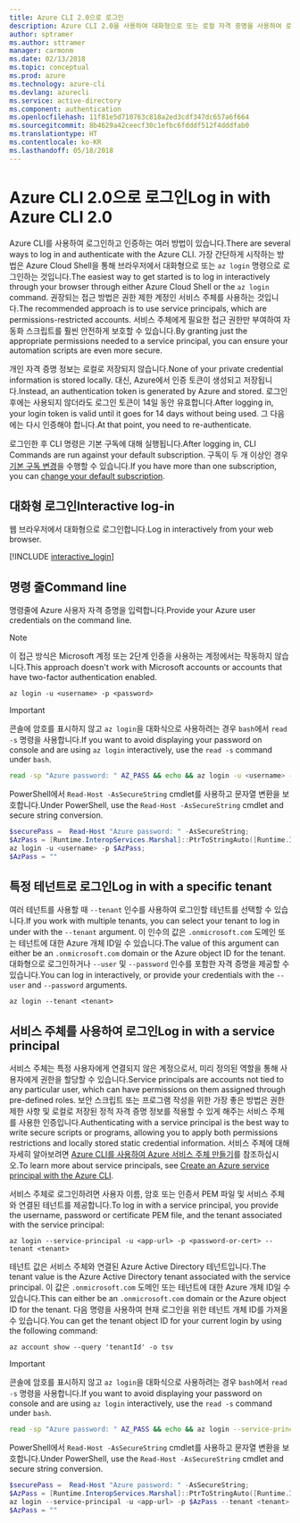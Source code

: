 ```yaml
---
title: Azure CLI 2.0으로 로그인
description: Azure CLI 2.0을 사용하여 대화형으로 또는 로컬 자격 증명을 사용하여 로그인
author: sptramer
ms.author: sttramer
manager: carmonm
ms.date: 02/13/2018
ms.topic: conceptual
ms.prod: azure
ms.technology: azure-cli
ms.devlang: azurecli
ms.service: active-directory
ms.component: authentication
ms.openlocfilehash: 11f81e5d710763c818a2ed3cdf347dc657a6f664
ms.sourcegitcommit: 8b4629a42ceecf30c1efbc6fdddf512f4dddfab0
ms.translationtype: HT
ms.contentlocale: ko-KR
ms.lasthandoff: 05/18/2018
---
```

# <a name="log-in-with-azure-cli-20"></a><span data-ttu-id="6df00-103">Azure CLI 2.0으로 로그인</span><span class="sxs-lookup"><span data-stu-id="6df00-103">Log in with Azure CLI 2.0</span></span>

<span data-ttu-id="6df00-104">Azure CLI를 사용하여 로그인하고 인증하는 여러 방법이 있습니다.</span><span class="sxs-lookup"><span data-stu-id="6df00-104">There are several ways to log in and authenticate with the Azure CLI.</span></span> <span data-ttu-id="6df00-105">가장 간단하게 시작하는 방법은 Azure Cloud Shell을 통해 브라우저에서 대화형으로 또는 `az login` 명령으로 로그인하는 것입니다.</span><span class="sxs-lookup"><span data-stu-id="6df00-105">The easiest way to get started is to log in interactively through your browser through either Azure Cloud Shell or the `az login` command.</span></span>
<span data-ttu-id="6df00-106">권장되는 접근 방법은 권한 제한 계정인 서비스 주체를 사용하는 것입니다.</span><span class="sxs-lookup"><span data-stu-id="6df00-106">The recommended approach is to use service principals, which are permissions-restricted accounts.</span></span> <span data-ttu-id="6df00-107">서비스 주체에게 필요한 접근 권한만 부여하여 자동화 스크립트를 훨씬 안전하게 보호할 수 있습니다.</span><span class="sxs-lookup"><span data-stu-id="6df00-107">By granting just the appropriate permissions needed to a service principal, you can ensure your automation scripts are even more secure.</span></span>

<span data-ttu-id="6df00-108">개인 자격 증명 정보는 로컬로 저장되지 않습니다.</span><span class="sxs-lookup"><span data-stu-id="6df00-108">None of your private credential information is stored locally.</span></span> <span data-ttu-id="6df00-109">대신, Azure에서 인증 토큰이 생성되고 저장됩니다.</span><span class="sxs-lookup"><span data-stu-id="6df00-109">Instead, an authentication token is generated by Azure and stored.</span></span> <span data-ttu-id="6df00-110">로그인 후에는 사용되지 않더라도 로그인 토큰이 14일 동안 유효합니다.</span><span class="sxs-lookup"><span data-stu-id="6df00-110">After logging in, your login token is valid until it goes for 14 days without being used.</span></span> <span data-ttu-id="6df00-111">그 다음에는 다시 인증해야 합니다.</span><span class="sxs-lookup"><span data-stu-id="6df00-111">At that point, you need to re-authenticate.</span></span>

<span data-ttu-id="6df00-112">로그인한 후 CLI 명령은 기본 구독에 대해 실행됩니다.</span><span class="sxs-lookup"><span data-stu-id="6df00-112">After logging in, CLI Commands are run against your default subscription.</span></span> <span data-ttu-id="6df00-113">구독이 두 개 이상인 경우 [기본 구독 변경](manage-azure-subscriptions-azure-cli.md)을 수행할 수 있습니다.</span><span class="sxs-lookup"><span data-stu-id="6df00-113">If you have more than one subscription, you can [change your default subscription](manage-azure-subscriptions-azure-cli.md).</span></span>

## <a name="interactive-log-in"></a><span data-ttu-id="6df00-114">대화형 로그인</span><span class="sxs-lookup"><span data-stu-id="6df00-114">Interactive log-in</span></span>

<span data-ttu-id="6df00-115">웹 브라우저에서 대화형으로 로그인합니다.</span><span class="sxs-lookup"><span data-stu-id="6df00-115">Log in interactively from your web browser.</span></span>

[!INCLUDE [interactive_login](includes/interactive-login.md)]

## <a name="command-line"></a><span data-ttu-id="6df00-116">명령 줄</span><span class="sxs-lookup"><span data-stu-id="6df00-116">Command line</span></span>

<span data-ttu-id="6df00-117">명령줄에 Azure 사용자 자격 증명을 입력합니다.</span><span class="sxs-lookup"><span data-stu-id="6df00-117">Provide your Azure user credentials on the command line.</span></span>

> [!Note]
> <span data-ttu-id="6df00-118">이 접근 방식은 Microsoft 계정 또는 2단계 인증을 사용하는 계정에서는 작동하지 않습니다.</span><span class="sxs-lookup"><span data-stu-id="6df00-118">This approach doesn't work with Microsoft accounts or accounts that have two-factor authentication enabled.</span></span>

```azurecli
az login -u <username> -p <password>
```

> [!IMPORTANT]
> <span data-ttu-id="6df00-119">콘솔에 암호를 표시하지 않고 `az login`을 대화식으로 사용하려는 경우 `bash`에서 `read -s` 명령을 사용합니다.</span><span class="sxs-lookup"><span data-stu-id="6df00-119">If you want to avoid displaying your password on console and are using `az login` interactively, use the `read -s` command under `bash`.</span></span>
> 
> ```bash
> read -sp "Azure password: " AZ_PASS && echo && az login -u <username> -p $AZ_PASS
> ```
>
> <span data-ttu-id="6df00-120">PowerShell에서 `Read-Host -AsSecureString` cmdlet를 사용하고 문자열 변환을 보호합니다.</span><span class="sxs-lookup"><span data-stu-id="6df00-120">Under PowerShell, use the `Read-Host -AsSecureString` cmdlet and secure string conversion.</span></span>
> 
> ```powershell
> $securePass =  Read-Host "Azure password: " -AsSecureString;
> $AzPass = [Runtime.InteropServices.Marshal]::PtrToStringAuto([Runtime.InteropServices.Marshal]::SecureStringToBSTR($securePass));
> az login -u <username> -p $AzPass;
> $AzPass = ""
> ```

## <a name="log-in-with-a-specific-tenant"></a><span data-ttu-id="6df00-121">특정 테넌트로 로그인</span><span class="sxs-lookup"><span data-stu-id="6df00-121">Log in with a specific tenant</span></span>

<span data-ttu-id="6df00-122">여러 테넌트를 사용할 때 `--tenant` 인수를 사용하여 로그인할 테넌트를 선택할 수 있습니다.</span><span class="sxs-lookup"><span data-stu-id="6df00-122">If you work with multiple tenants, you can select your tenant to log in under with the `--tenant` argument.</span></span> <span data-ttu-id="6df00-123">이 인수의 값은 `.onmicrosoft.com` 도메인 또는 테넌트에 대한 Azure 개체 ID일 수 있습니다.</span><span class="sxs-lookup"><span data-stu-id="6df00-123">The value of this argument can either be an `.onmicrosoft.com` domain or the Azure object ID for the tenant.</span></span> <span data-ttu-id="6df00-124">대화형으로 로그인하거나 `--user` 및 `--password` 인수를 포함한 자격 증명을 제공할 수 있습니다.</span><span class="sxs-lookup"><span data-stu-id="6df00-124">You can log in interactively, or provide your credentials with the `--user` and `--password` arguments.</span></span> 

```azurecli
az login --tenant <tenant>
```

## <a name="log-in-with-a-service-principal"></a><span data-ttu-id="6df00-125">서비스 주체를 사용하여 로그인</span><span class="sxs-lookup"><span data-stu-id="6df00-125">Log in with a service principal</span></span>

<span data-ttu-id="6df00-126">서비스 주체는 특정 사용자에게 연결되지 않은 계정으로서, 미리 정의된 역할을 통해 사용자에게 권한을 할당할 수 있습니다.</span><span class="sxs-lookup"><span data-stu-id="6df00-126">Service principals are accounts not tied to any particular user, which can have permissions on them assigned through pre-defined roles.</span></span> <span data-ttu-id="6df00-127">보안 스크립트 또는 프로그램 작성을 위한 가장 좋은 방법은 권한 제한 사항 및 로컬로 저장된 정적 자격 증명 정보를 적용할 수 있게 해주는 서비스 주체를 사용한 인증입니다.</span><span class="sxs-lookup"><span data-stu-id="6df00-127">Authenticating with a service principal is the best way to write secure scripts or programs, allowing you to apply both permissions restrictions and locally stored static credential information.</span></span> <span data-ttu-id="6df00-128">서비스 주체에 대해 자세히 알아보려면 [Azure CLI를 사용하여 Azure 서비스 주체 만들기](create-an-azure-service-principal-azure-cli.md)를 참조하십시오.</span><span class="sxs-lookup"><span data-stu-id="6df00-128">To learn more about service principals, see [Create an Azure service principal with the Azure CLI](create-an-azure-service-principal-azure-cli.md).</span></span>

<span data-ttu-id="6df00-129">서비스 주체로 로그인하려면 사용자 이름, 암호 또는 인증서 PEM 파일 및 서비스 주체와 연결된 테넌트를 제공합니다.</span><span class="sxs-lookup"><span data-stu-id="6df00-129">To log in with a service principal, you provide the username, password or certificate PEM file, and the tenant associated with the service principal:</span></span>

```azurecli
az login --service-principal -u <app-url> -p <password-or-cert> --tenant <tenant>
```

<span data-ttu-id="6df00-130">테넌트 값은 서비스 주체와 연결된 Azure Active Directory 테넌트입니다.</span><span class="sxs-lookup"><span data-stu-id="6df00-130">The tenant value is the Azure Active Directory tenant associated with the service principal.</span></span> <span data-ttu-id="6df00-131">이 값은 `.onmicrosoft.com` 도메인 또는 테넌트에 대한 Azure 개체 ID일 수 있습니다.</span><span class="sxs-lookup"><span data-stu-id="6df00-131">This can either be an `.onmicrosoft.com` domain or the Azure object ID for the tenant.</span></span>
<span data-ttu-id="6df00-132">다음 명령을 사용하여 현재 로그인을 위한 테넌트 개체 ID를 가져올 수 있습니다.</span><span class="sxs-lookup"><span data-stu-id="6df00-132">You can get the tenant object ID for your current login by using the following command:</span></span>

```azurecli-interactive
az account show --query 'tenantId' -o tsv
```

> [!IMPORTANT]
> <span data-ttu-id="6df00-133">콘솔에 암호를 표시하지 않고 `az login`을 대화식으로 사용하려는 경우 `bash`에서 `read -s` 명령을 사용합니다.</span><span class="sxs-lookup"><span data-stu-id="6df00-133">If you want to avoid displaying your password on console and are using `az login` interactively, use the `read -s` command under `bash`.</span></span>
> 
> ```bash
> read -sp "Azure password: " AZ_PASS && echo && az login --service-principal -u <app-url> -p $AZ_PASS --tenant <tenant>
> ```
>
> <span data-ttu-id="6df00-134">PowerShell에서 `Read-Host -AsSecureString` cmdlet를 사용하고 문자열 변환을 보호합니다.</span><span class="sxs-lookup"><span data-stu-id="6df00-134">Under PowerShell, use the `Read-Host -AsSecureString` cmdlet and secure string conversion.</span></span>
> 
> ```powershell
> $securePass =  Read-Host "Azure password: " -AsSecureString;
> $AzPass = [Runtime.InteropServices.Marshal]::PtrToStringAuto([Runtime.InteropServices.Marshal]::SecureStringToBSTR($securePass));
> az login --service-principal -u <app-url> -p $AzPass --tenant <tenant>;
> $AzPass = ""
> ```
